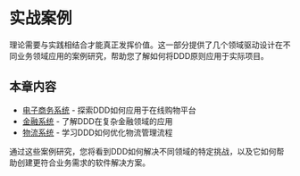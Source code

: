 # 实战案例

理论需要与实践相结合才能真正发挥价值。这一部分提供了几个领域驱动设计在不同业务领域应用的案例研究，帮助您了解如何将DDD原则应用于实际项目。

## 本章内容

- [电子商务系统](./e-commerce) - 探索DDD如何应用于在线购物平台
- [金融系统](./finance) - 了解DDD在复杂金融领域的应用
- [物流系统](./logistics) - 学习DDD如何优化物流管理流程

通过这些案例研究，您将看到DDD如何解决不同领域的特定挑战，以及它如何帮助创建更符合业务需求的软件解决方案。 
